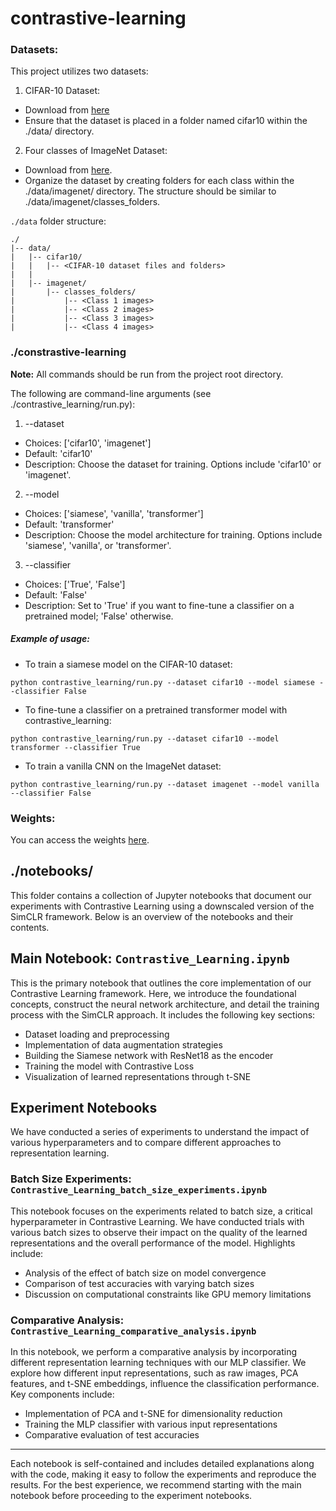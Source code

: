 # contrastive-learning

### Datasets:

This project utilizes two datasets:

1. CIFAR-10 Dataset:

- Download from [here](https://www.cs.toronto.edu/~kriz/cifar.html)
- Ensure that the dataset is placed in a folder named cifar10 within the ./data/ directory.


2. Four classes of ImageNet Dataset:

- Download from [here](https://www.kaggle.com/c/imagenet-object-localization-challenge/data).
- Organize the dataset by creating folders for each class within the ./data/imagenet/ directory. The structure should be similar to ./data/imagenet/classes_folders.

`./data` folder structure:

```
./
|-- data/
|   |-- cifar10/
|   |   |-- <CIFAR-10 dataset files and folders>
|   |
|   |-- imagenet/
|       |-- classes_folders/
|           |-- <Class 1 images>
|           |-- <Class 2 images>
|           |-- <Class 3 images>
|           |-- <Class 4 images>
```

### ./constrastive-learning

**Note:** All commands should be run from the project root directory.

The following are command-line arguments (see ./contrastive_learning/run.py):
1. --dataset

- Choices: ['cifar10', 'imagenet']
- Default: 'cifar10'
- Description: Choose the dataset for training. Options include 'cifar10' or 'imagenet'.

2. --model

- Choices: ['siamese', 'vanilla', 'transformer']
- Default: 'transformer'
- Description: Choose the model architecture for training. Options include 'siamese', 'vanilla', or 'transformer'.

3. --classifier

- Choices: ['True', 'False']
- Default: 'False'
- Description: Set to 'True' if you want to fine-tune a classifier on a pretrained model; 'False' otherwise.

##### Example of usage:

- To train a siamese model on the CIFAR-10 dataset:
```
python contrastive_learning/run.py --dataset cifar10 --model siamese --classifier False
```

- To fine-tune a classifier on a pretrained transformer model with contrastive_learning:
```
python contrastive_learning/run.py --dataset cifar10 --model transformer --classifier True
```

- To train a vanilla CNN on the ImageNet dataset:
```
python contrastive_learning/run.py --dataset imagenet --model vanilla --classifier False
```

### Weights:

You can access the weights [here](https://drive.google.com/drive/folders/1j1cKbQuuEvjA8gJJgmhX_B02sR-zkCp_?usp=sharing).

## ./notebooks/

This folder contains a collection of Jupyter notebooks that document our experiments with Contrastive Learning using a downscaled version of the SimCLR framework. Below is an overview of the notebooks and their contents.

## Main Notebook: `Contrastive_Learning.ipynb`

This is the primary notebook that outlines the core implementation of our Contrastive Learning framework. Here, we introduce the foundational concepts, construct the neural network architecture, and detail the training process with the SimCLR approach. It includes the following key sections:

- Dataset loading and preprocessing
- Implementation of data augmentation strategies
- Building the Siamese network with ResNet18 as the encoder
- Training the model with Contrastive Loss
- Visualization of learned representations through t-SNE

## Experiment Notebooks

We have conducted a series of experiments to understand the impact of various hyperparameters and to compare different approaches to representation learning.

### Batch Size Experiments: `Contrastive_Learning_batch_size_experiments.ipynb`

This notebook focuses on the experiments related to batch size, a critical hyperparameter in Contrastive Learning. We have conducted trials with various batch sizes to observe their impact on the quality of the learned representations and the overall performance of the model. Highlights include:

- Analysis of the effect of batch size on model convergence
- Comparison of test accuracies with varying batch sizes
- Discussion on computational constraints like GPU memory limitations

### Comparative Analysis: `Contrastive_Learning_comparative_analysis.ipynb`

In this notebook, we perform a comparative analysis by incorporating different representation learning techniques with our MLP classifier. We explore how different input representations, such as raw images, PCA features, and t-SNE embeddings, influence the classification performance. Key components include:

- Implementation of PCA and t-SNE for dimensionality reduction
- Training the MLP classifier with various input representations
- Comparative evaluation of test accuracies

---

Each notebook is self-contained and includes detailed explanations along with the code, making it easy to follow the experiments and reproduce the results. For the best experience, we recommend starting with the main notebook before proceeding to the experiment notebooks.
